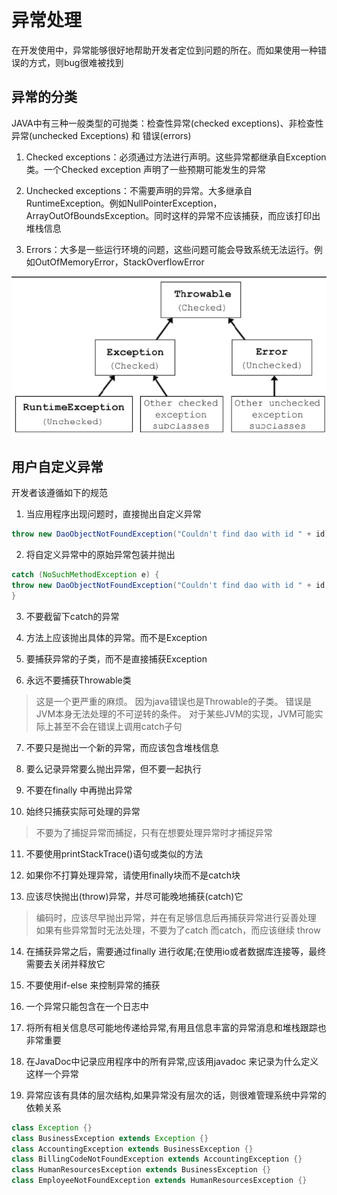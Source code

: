 # 异常处理
在开发使用中，异常能够很好地帮助开发者定位到问题的所在。而如果使用一种错误的方式，则bug很难被找到

## 异常的分类

JAVA中有三种一般类型的可抛类：检查性异常(checked exceptions)、非检查性异常(unchecked Exceptions) 和 错误(errors)

1. Checked exceptions：必须通过方法进行声明。这些异常都继承自Exception 类。一个Checked exception 声明了一些预期可能发生的异常

2. Unchecked exceptions：不需要声明的异常。大多继承自RuntimeException。例如NullPointerException， ArrayOutOfBoundsException。同时这样的异常不应该捕获，而应该打印出堆栈信息

3. Errors：大多是一些运行环境的问题，这些问题可能会导致系统无法运行。例如OutOfMemoryError，StackOverflowError

![异常](./img/exception.png)

## 用户自定义异常
开发者该遵循如下的规范

1. 当应用程序出现问题时，直接抛出自定义异常
```java
throw new DaoObjectNotFoundException("Couldn't find dao with id " + id);
```

2. 将自定义异常中的原始异常包装并抛出
```java
catch (NoSuchMethodException e) {
throw new DaoObjectNotFoundException("Couldn't find dao with id " + id, e);
}
```

3. 不要截留下catch的异常

4. 方法上应该抛出具体的异常。而不是Exception

5. 要捕获异常的子类，而不是直接捕获Exception

6. 永远不要捕获Throwable类
> 这是一个更严重的麻烦。 因为java错误也是Throwable的子类。 错误是JVM本身无法处理的不可逆转的条件。 对于某些JVM的实现，JVM可能实际上甚至不会在错误上调用catch子句
7. 不要只是抛出一个新的异常，而应该包含堆栈信息

8. 要么记录异常要么抛出异常，但不要一起执行

9. 不要在finally 中再抛出异常

10. 始终只捕获实际可处理的异常
> 不要为了捕捉异常而捕捉，只有在想要处理异常时才捕捉异常

11. 不要使用printStackTrace()语句或类似的方法

12. 如果你不打算处理异常，请使用finally块而不是catch块

13. 应该尽快抛出(throw)异常，并尽可能晚地捕获(catch)它
> 编码时，应该尽早抛出异常，并在有足够信息后再捕获异常进行妥善处理
> 如果有些异常暂时无法处理，不要为了catch 而catch，而应该继续 throw

14. 在捕获异常之后，需要通过finally 进行收尾;在使用io或者数据库连接等，最终需要去关闭并释放它

15. 不要使用if-else 来控制异常的捕获

16. 一个异常只能包含在一个日志中

17. 将所有相关信息尽可能地传递给异常,有用且信息丰富的异常消息和堆栈跟踪也非常重要

18. 在JavaDoc中记录应用程序中的所有异常,应该用javadoc 来记录为什么定义这样一个异常

19. 异常应该有具体的层次结构,如果异常没有层次的话，则很难管理系统中异常的依赖关系
```java
class Exception {}
class BusinessException extends Exception {}
class AccountingException extends BusinessException {}
class BillingCodeNotFoundException extends AccountingException {}
class HumanResourcesException extends BusinessException {}
class EmployeeNotFoundException extends HumanResourcesException {}
```

